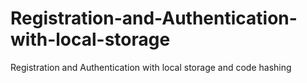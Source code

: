 # Registration-and-Authentication-with-local-storage
Registration and Authentication with local storage and code hashing 
